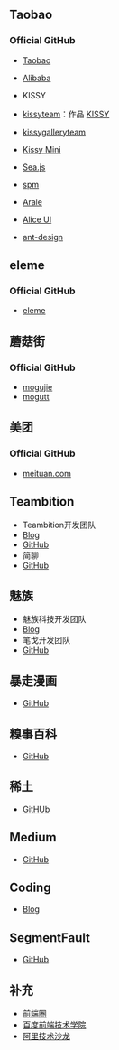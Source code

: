 ## Taobao
### Official GitHub
- [Taobao](https://github.com/taobao)
- [Alibaba](https://github.com/alibaba)

- KISSY
 - [kissyteam](https://github.com/kissyteam)：作品 [KISSY](https://github.com/kissyteam/kissy)
 - [kissygalleryteam](https://github.com/kissygalleryteam)
 - [Kissy Mini](https://github.com/kissymini/kissymini.github.io)
- [Sea.js](https://github.com/seajs)
- [spm](https://github.com/spmjs/spm)
- [Arale](https://github.com/aralejs)
- [Alice UI](https://github.com/aliceui)
- [ant-design](https://github.com/ant-design)

## eleme
### Official GitHub
- [eleme](https://github.com/eleme)

## 蘑菇街
### Official GitHub
- [mogujie](https://github.com/mogujie)
- [mogutt](https://github.com/mogutt)

## 美团
### Official GitHub
- [meituan.com](https://github.com/meituan)

## Teambition
- Teambition开发团队
 - [Blog](https://www.teambition.com/developer/blog)
 - [GitHub](https://github.com/teambition)
- 简聊
 - [GitHub](https://github.com/jianliaoim)

## 魅族
- 魅族科技开发团队
 - [Blog](https://segmentfault.com/blog/meizu)
- 笔戈开发团队
 - [GitHub](https://github.com/bigertech)

## 暴走漫画
- [GitHub](https://github.com/baozoumanhua)

## 糗事百科
- [GitHub](https://github.com/qiushibaike)

## 稀土
- [GitHUb](https://github.com/xitu)

## Medium
- [GitHub](https://github.com/Medium/)

## Coding
- [Blog](https://blog.coding.net/technology/blogs)

## SegmentFault
- [GitHub](https://github.com/SegmentFault)

## 补充
- [前端圈](http://www.fequan.com/)
- [百度前端技术学院](http://ife.baidu.com/task/all)
- [阿里技术沙龙](http://club.alibabatech.org/index.htm)
